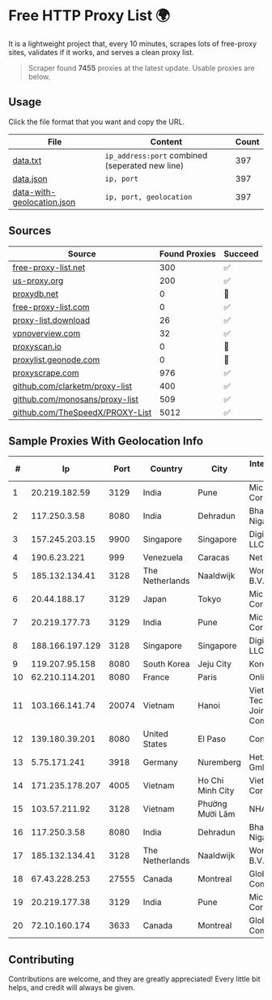 
# Free HTTP Proxy List 🌍

It is a lightweight project that, every 10 minutes, scrapes lots of free-proxy sites, validates if it works, and serves a clean proxy list.


> Scraper found **7455** proxies at the latest update. Usable proxies are below.

## Usage

Click the file format that you want and copy the URL.


|File|Content|Count|
|----|-------|-----|
|[data.txt](https://raw.githubusercontent.com/themiralay/Proxy-List-World/master/data.txt)|`ip_address:port` combined (seperated new line)|397|
|[data.json](https://raw.githubusercontent.com/themiralay/Proxy-List-World/master/data.json)|`ip, port`|397|
|[data-with-geolocation.json](https://raw.githubusercontent.com/themiralay/Proxy-List-World/master/data-with-geolocation.json)|`ip, port, geolocation`|397|

## Sources

|Source|Found Proxies|Succeed|
|------|-------------|-------|
|[free-proxy-list.net](https://free-proxy-list.net)|300|✅|
|[us-proxy.org](https://www.us-proxy.org)|200|✅|
|[proxydb.net](http://proxydb.net)|0|🚫|
|[free-proxy-list.com](https://free-proxy-list.com/?page=&port=&type%5B%5D=http&type%5B%5D=https&up_time=0&search=Search)|0|✅|
|[proxy-list.download](https://www.proxy-list.download/HTTP)|26|✅|
|[vpnoverview.com](https://vpnoverview.com/privacy/anonymous-browsing/free-proxy-servers)|32|✅|
|[proxyscan.io](https://www.proxyscan.io)|0|🚫|
|[proxylist.geonode.com](https://proxylist.geonode.com/api/proxy-list?limit=300&page=1&sort_by=lastChecked&sort_type=desc&protocols=http,https)|0|🚫|
|[proxyscrape.com](https://api.proxyscrape.com/v2/?request=displayproxies&protocol=http&timeout=10000&country=all&ssl=all&anonymity=all)|976|✅|
|[github.com/clarketm/proxy-list](https://raw.githubusercontent.com/clarketm/proxy-list/master/proxy-list-raw.txt)|400|✅|
|[github.com/monosans/proxy-list](https://raw.githubusercontent.com/monosans/proxy-list/main/proxies/http.txt)|509|✅|
|[github.com/TheSpeedX/PROXY-List](https://raw.githubusercontent.com/TheSpeedX/PROXY-List/master/http.txt)|5012|✅|


## Sample Proxies With Geolocation Info

|#|Ip|Port|Country|City|Internet Service Provider|
|-|--|----|-------|----|-------------------------|
|1|20.219.182.59|3129|India|Pune|Microsoft Corporation|
|2|117.250.3.58|8080|India|Dehradun|Bharat Sanchar Nigam Ltd|
|3|157.245.203.15|9900|Singapore|Singapore|DigitalOcean, LLC|
|4|190.6.23.221|999|Venezuela|Caracas|Net Uno|
|5|185.132.134.41|3128|The Netherlands|Naaldwijk|WorldStream B.V.|
|6|20.44.188.17|3129|Japan|Tokyo|Microsoft Corporation|
|7|20.219.177.73|3129|India|Pune|Microsoft Corporation|
|8|188.166.197.129|3128|Singapore|Singapore|DigitalOcean, LLC|
|9|119.207.95.158|8080|South Korea|Jeju City|Korea Telecom|
|10|62.210.114.201|8080|France|Paris|Online SAS|
|11|103.166.141.74|20074|Vietnam|Hanoi|Viet NAM Cloud Technology Joint Stock Company|
|12|139.180.39.201|8080|United States|El Paso|Conterra|
|13|5.75.171.241|3918|Germany|Nuremberg|Hetzner Online GmbH|
|14|171.235.178.207|4005|Vietnam|Ho Chi Minh City|Viettel Corporation|
|15|103.57.211.92|3128|Vietnam|Phường Mười Lăm|NHANHOA|
|16|117.250.3.58|8080|India|Dehradun|Bharat Sanchar Nigam Ltd|
|17|185.132.134.41|3128|The Netherlands|Naaldwijk|WorldStream B.V.|
|18|67.43.228.253|27555|Canada|Montreal|GloboTech Communications|
|19|20.219.177.38|3129|India|Pune|Microsoft Corporation|
|20|72.10.160.174|3633|Canada|Montreal|GloboTech Communications|



## Contributing

Contributions are welcome, and they are greatly appreciated! Every
little bit helps, and credit will always be given.

